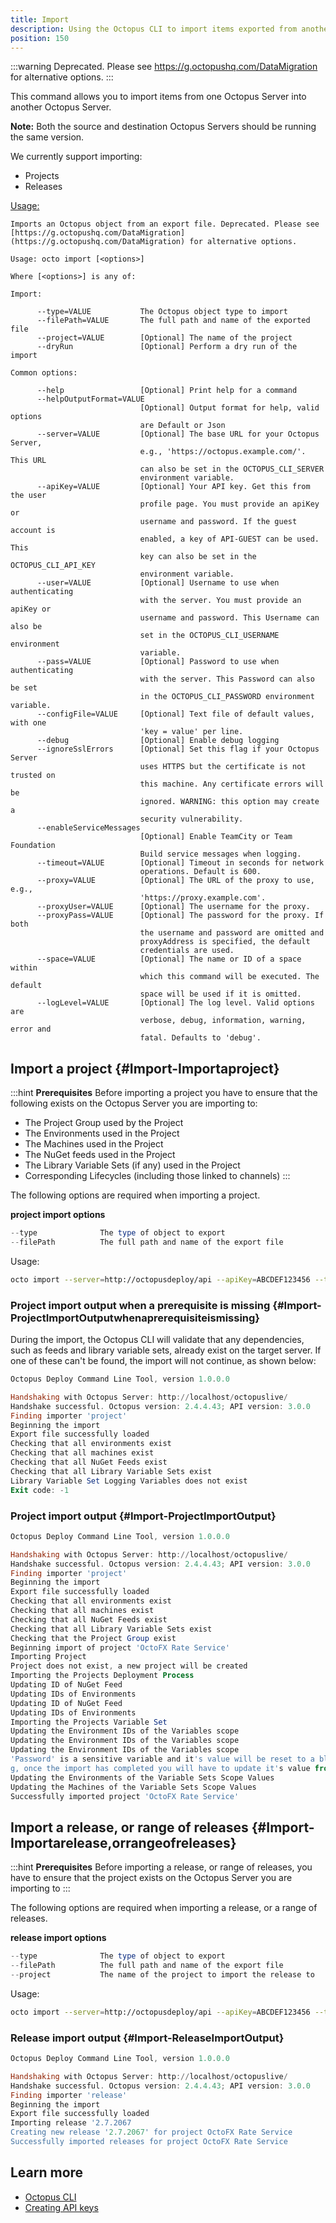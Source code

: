 ```yaml
---
title: Import
description: Using the Octopus CLI to import items exported from another Octopus Server.
position: 150
---
```


:::warning
Deprecated. Please see https://g.octopushq.com/DataMigration for alternative options.
:::

This command allows you to import items from one Octopus Server into another Octopus Server.

**Note:** Both the source and destination Octopus Servers should be running the same version.

We currently support importing:

- Projects
- Releases

[Usage:](/docs/octopus-rest-api/octopus-cli/import.md)

```text
Imports an Octopus object from an export file. Deprecated. Please see [https://g.octopushq.com/DataMigration](https://g.octopushq.com/DataMigration) for alternative options.

Usage: octo import [<options>]

Where [<options>] is any of:

Import:

      --type=VALUE           The Octopus object type to import
      --filePath=VALUE       The full path and name of the exported file
      --project=VALUE        [Optional] The name of the project
      --dryRun               [Optional] Perform a dry run of the import

Common options:

      --help                 [Optional] Print help for a command
      --helpOutputFormat=VALUE
                             [Optional] Output format for help, valid options
                             are Default or Json
      --server=VALUE         [Optional] The base URL for your Octopus Server,
                             e.g., 'https://octopus.example.com/'. This URL
                             can also be set in the OCTOPUS_CLI_SERVER
                             environment variable.
      --apiKey=VALUE         [Optional] Your API key. Get this from the user
                             profile page. You must provide an apiKey or
                             username and password. If the guest account is
                             enabled, a key of API-GUEST can be used. This
                             key can also be set in the OCTOPUS_CLI_API_KEY
                             environment variable.
      --user=VALUE           [Optional] Username to use when authenticating
                             with the server. You must provide an apiKey or
                             username and password. This Username can also be
                             set in the OCTOPUS_CLI_USERNAME environment
                             variable.
      --pass=VALUE           [Optional] Password to use when authenticating
                             with the server. This Password can also be set
                             in the OCTOPUS_CLI_PASSWORD environment variable.
      --configFile=VALUE     [Optional] Text file of default values, with one
                             'key = value' per line.
      --debug                [Optional] Enable debug logging
      --ignoreSslErrors      [Optional] Set this flag if your Octopus Server
                             uses HTTPS but the certificate is not trusted on
                             this machine. Any certificate errors will be
                             ignored. WARNING: this option may create a
                             security vulnerability.
      --enableServiceMessages
                             [Optional] Enable TeamCity or Team Foundation
                             Build service messages when logging.
      --timeout=VALUE        [Optional] Timeout in seconds for network
                             operations. Default is 600.
      --proxy=VALUE          [Optional] The URL of the proxy to use, e.g.,
                             'https://proxy.example.com'.
      --proxyUser=VALUE      [Optional] The username for the proxy.
      --proxyPass=VALUE      [Optional] The password for the proxy. If both
                             the username and password are omitted and
                             proxyAddress is specified, the default
                             credentials are used.
      --space=VALUE          [Optional] The name or ID of a space within
                             which this command will be executed. The default
                             space will be used if it is omitted.
      --logLevel=VALUE       [Optional] The log level. Valid options are
                             verbose, debug, information, warning, error and
                             fatal. Defaults to 'debug'.
```

## Import a project {#Import-Importaproject}

:::hint
**Prerequisites**
Before importing a project you have to ensure that the following exists on the Octopus Server you are importing to:

- The Project Group used by the Project
- The Environments used in the Project
- The Machines used in the Project
- The NuGet feeds used in the Project
- The Library Variable Sets (if any) used in the Project
- Corresponding Lifecycles (including those linked to channels)
  :::

The following options are required when importing a project.

**project import options**

```powershell
--type				The type of object to export
--filePath			The full path and name of the export file
```

Usage:

```bash
octo import --server=http://octopusdeploy/api --apiKey=ABCDEF123456 --type=project --filePath=C:\path\to\export\file.json
```

### Project import output when a prerequisite is missing {#Import-ProjectImportOutputwhenaprerequisiteismissing}

During the import, the Octopus CLI will validate that any dependencies, such as feeds and library variable sets, already exist on the target server. If one of these can't be found, the import will not continue, as shown below:

```powershell
Octopus Deploy Command Line Tool, version 1.0.0.0

Handshaking with Octopus Server: http://localhost/octopuslive/
Handshake successful. Octopus version: 2.4.4.43; API version: 3.0.0
Finding importer 'project'
Beginning the import
Export file successfully loaded
Checking that all environments exist
Checking that all machines exist
Checking that all NuGet Feeds exist
Checking that all Library Variable Sets exist
Library Variable Set Logging Variables does not exist
Exit code: -1
```

### Project import output {#Import-ProjectImportOutput}

```powershell
Octopus Deploy Command Line Tool, version 1.0.0.0

Handshaking with Octopus Server: http://localhost/octopuslive/
Handshake successful. Octopus version: 2.4.4.43; API version: 3.0.0
Finding importer 'project'
Beginning the import
Export file successfully loaded
Checking that all environments exist
Checking that all machines exist
Checking that all NuGet Feeds exist
Checking that all Library Variable Sets exist
Checking that the Project Group exist
Beginning import of project 'OctoFX Rate Service'
Importing Project
Project does not exist, a new project will be created
Importing the Projects Deployment Process
Updating ID of NuGet Feed
Updating IDs of Environments
Updating ID of NuGet Feed
Updating IDs of Environments
Importing the Projects Variable Set
Updating the Environment IDs of the Variables scope
Updating the Environment IDs of the Variables scope
Updating the Environment IDs of the Variables scope
'Password' is a sensitive variable and it's value will be reset to a blank strin
g, once the import has completed you will have to update it's value from the UI
Updating the Environments of the Variable Sets Scope Values
Updating the Machines of the Variable Sets Scope Values
Successfully imported project 'OctoFX Rate Service'
```

## Import a release, or range of releases {#Import-Importarelease,orrangeofreleases}

:::hint
**Prerequisites**
Before importing a release, or range of releases, you have to ensure that the project exists on the Octopus Server you are importing to
:::

The following options are required when importing a release, or a range of releases.

**release import options**

```powershell
--type				The type of object to export
--filePath			The full path and name of the export file
--project			The name of the project to import the release to
```

Usage:

```bash
octo import --server=http://octopusdeploy/api --apiKey=ABCDEF123456 --type=release --project=projectname --filePath=C:\path\to\export\file.json
```

### Release import output {#Import-ReleaseImportOutput}

```powershell
Octopus Deploy Command Line Tool, version 1.0.0.0

Handshaking with Octopus Server: http://localhost/octopuslive/
Handshake successful. Octopus version: 2.4.4.43; API version: 3.0.0
Finding importer 'release'
Beginning the import
Export file successfully loaded
Importing release '2.7.2067
Creating new release '2.7.2067' for project OctoFX Rate Service
Successfully imported releases for project OctoFX Rate Service
```

## Learn more

- [Octopus CLI](/docs/octopus-rest-api/octopus-cli/index.md)
- [Creating API keys](/docs/octopus-rest-api/how-to-create-an-api-key.md)
